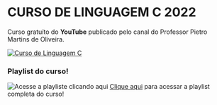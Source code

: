 # CURSO DE LINGUAGEM C 2022
Curso gratuíto do **YouTube** publicado pelo canal do Professor Pietro Martins de Oliveira.

[![Curso de Linguagem C](https://i.ytimg.com/vi/2w8GYzBjNj8/hqdefault.jpg?sqp=-oaymwEXCNACELwBSFryq4qpAwkIARUAAIhCGAE=&rs=AOn4CLADaagxmEXRxqxkITXvB5WeBz6TRA)](https://www.youtube.com/watch?v=2w8GYzBjNj8&list=PLpaKFn4Q4GMOBAeqC1S5_Fna_Y5XaOQS2&index=1&pp=iAQB)

### Playlist do curso!
![Acesse a playliste clicando aqui](https://www.youtube.com/playlist?list=PLpaKFn4Q4GMOBAeqC1S5_Fna_Y5XaOQS2)
<a href="https://www.youtube.com/playlist?list=PLpaKFn4Q4GMOBAeqC1S5_Fna_Y5XaOQS2" target="_blank">Clique aqui</a> para acessar a playlist completa do curso!
